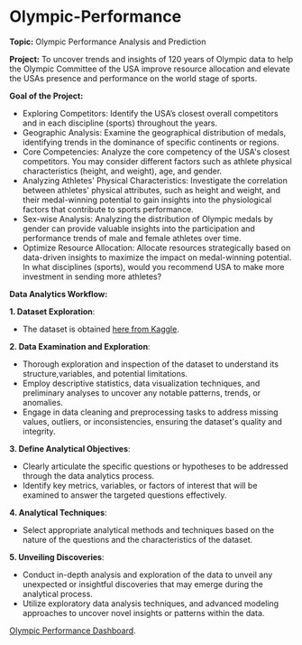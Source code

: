 # Olympic-Performance

**Topic:** Olympic Performance Analysis and Prediction


**Project:** To uncover trends and insights of 120 years of Olympic data to help the Olympic Committee of the USA improve resource allocation and elevate the USAs presence and performance on the world stage of sports.


**Goal of the Project:** 
- Exploring Competitors: Identify the USA’s closest overall competitors and in each discipline (sports) throughout the years.  
- Geographic Analysis: Examine the geographical distribution of medals, identifying trends in the dominance of specific continents or regions.  
- Core Competencies: Analyze the core competency of the USA's closest competitors. You may consider different factors such as athlete physical characteristics (height, and weight), age, and gender. 
- Analyzing Athletes' Physical Characteristics: Investigate the correlation between athletes' 
physical attributes, such as height and weight, and their medal-winning potential to gain insights into the physiological factors that contribute to sports performance. 
- Sex-wise Analysis: Analyzing the distribution of Olympic medals by gender can provide valuable insights into the participation and performance trends of male and female athletes over time.  
- Optimize Resource Allocation: Allocate resources strategically based on data-driven insights to maximize the impact on medal-winning potential. In what disciplines (sports), would you recommend USA to make more investment in sending more athletes? 

**Data Analytics Workflow:** 

**1. Dataset Exploration**: 
- The dataset is obtained [here from Kaggle](https://www.kaggle.com/code/mateoiglesias/olympic-games/input).
  
**2. Data Examination and Exploration**:
- Thorough exploration and inspection of the dataset to understand its structure,variables, and potential limitations. 
- Employ descriptive statistics, data visualization techniques, and preliminary analyses to uncover any notable patterns, trends, or anomalies.  
- Engage in data cleaning and preprocessing tasks to address missing values, outliers, or inconsistencies, ensuring the dataset's quality and integrity. 
     
**3. Define Analytical Objectives**:
- Clearly articulate the specific questions or hypotheses to be addressed through the data analytics process. 
- Identify key metrics, variables, or factors of interest that will be examined to answer the targeted questions effectively. 

**4. Analytical Techniques**:
- Select appropriate analytical methods and techniques based on the nature of the questions and the characteristics of the dataset. 
  
**5. Unveiling Discoveries**:
- Conduct in-depth analysis and exploration of the data to unveil any unexpected or insightful discoveries that may emerge during the analytical process.</b> 
- Utilize exploratory data analysis techniques, and advanced modeling approaches to uncover novel insights or patterns within the data.
   
[Olympic Performance Dashboard](https://public.tableau.com/app/profile/meret1669/viz/OlympicPerformance_17230451410000/Story1).

